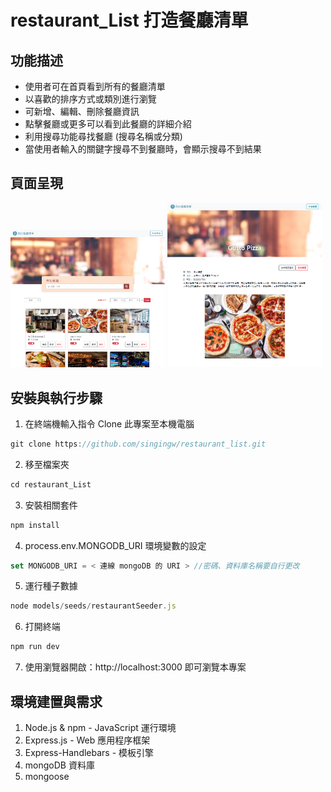 # restaurant_List 打造餐廳清單
## 功能描述
* 使用者可在首頁看到所有的餐廳清單
* 以喜歡的排序方式或類別進行瀏覽
* 可新增、編輯、刪除餐廳資訊
* 點擊餐廳或更多可以看到此餐廳的詳細介紹
* 利用搜尋功能尋找餐廳 (搜尋名稱或分類)
* 當使用者輸入的關鍵字搜尋不到餐廳時，會顯示搜尋不到結果

## 頁面呈現
<p float="left"><img src="https://github.com/singingw/restaurant_List/blob/main/restaurant_List.PNG" width="49%">
<img src="https://github.com/singingw/restaurant_List/blob/main/%E9%A4%90%E5%BB%B3%E7%9A%84%E8%A9%B3%E7%B4%B0%E8%B3%87%E8%A8%8A.PNG" width="49%"></p>

## 安裝與執行步驟
1.  在終端機輸入指令 Clone 此專案至本機電腦
```js
git clone https://github.com/singingw/restaurant_list.git
```
2.  移至檔案夾
```js
cd restaurant_List
```
3.  安裝相關套件
```js
npm install
```
4.  process.env.MONGODB_URI 環境變數的設定
```js
set MONGODB_URI = < 連線 mongoDB 的 URI > //密碼、資料庫名稱要自行更改
```
5.  運行種子數據
```js
node models/seeds/restaurantSeeder.js
```
6.  打開終端
```js
npm run dev
```
7.  使用瀏覽器開啟：http://localhost:3000 即可瀏覽本專案

## 環境建置與需求
1. Node.js & npm - JavaScript 運行環境
2. Express.js - Web 應用程序框架
3. Express-Handlebars - 模板引擎
4. mongoDB 資料庫
5. mongoose

